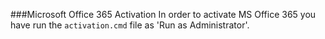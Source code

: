 ###Microsoft Office 365 Activation
In order to activate MS Office 365 you have run the `activation.cmd` file as 'Run as Administrator'.
